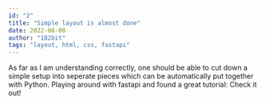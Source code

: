 ```yaml
---
id: "2"
title: "Simple layout is almost done"
date: 2022-08-08
author: "182bit"
tags: "layout, html, css, fastapi"
---
```

As far as I am understanding correctly, one should be able to cut down a simple setup into seperate pieces which can be automatically put together with Python.
Playing around with fastapi and found a great tutorial: Check it out!
